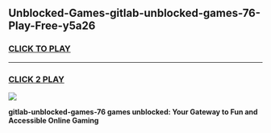 
## Unblocked-Games-gitlab-unblocked-games-76-Play-Free-y5a26
<h3>
<a href="https://premium76.site?title=gitlab-unblocked-games-76&ref=09A">CLICK TO PLAY</a></h3>
<hr>

<h3>
<a href="https://premium76.site?title=gitlab-unblocked-games-76&ref=09A">CLICK 2 PLAY</a>
  
</h3>

<a href="https://premium76.site?title=gitlab-unblocked-games-76&ref=09A"><img src="https://clearcache.store/games.png"></a>


**gitlab-unblocked-games-76 games unblocked: Your Gateway to Fun and Accessible Online Gaming**
